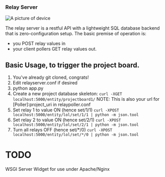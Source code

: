 ### Relay Server
![A picture of device](http://www.canakit.com/media/catalog/product/cache/2/image/300x/5e06319eda06f020e43594a9c230972d/R/1/R1104.jpg)

The relay server is a restful API with a lightweight SQL database backend that is zero-configuration setup.
The basic premise of operation is:
* you POST relay values in
* your client pollers GET relay values out.

## Basic Usage, to trigger the project board.
1) You've already git cloned, congrats!
2) Edit relayserver.conf if desired
3) python app.py
4) Create a new project database skeleton:
   `curl -XGET localhost:5000/entity/projectboard1/`
   NOTE: This is also your url for [Poller]:project_uri in relaypoller.conf
4) Set relay 1 to value ON (hence set/1/1)
   `curl -XPOST localhost:5000/entity/lol/set/1/1 | python -m json.tool`
5) Set relay 2 to value ON (hence set/2/1)
   `curl -XPOST localhost:5000/entity/lol/set/2/1 | python -m json.tool`
6) Turn all relays OFF (hence set/*/0)
   `curl -XPOST localhost:5000/entity/lol/set/*/0 | python -m json.tool`
   
# TODO
WSGI Server Widget for use under Apache/Nginx

